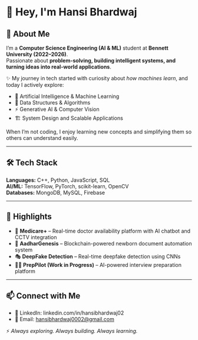 # 👋 Hey, I'm Hansi Bhardwaj  

## 🌟 About Me  
I’m a **Computer Science Engineering (AI & ML)** student at **Bennett University (2022–2026)**.  
Passionate about **problem-solving, building intelligent systems, and turning ideas into real-world applications**.  

✨ My journey in tech started with curiosity about *how machines learn*, and today I actively explore:  
- 🤖 Artificial Intelligence & Machine Learning  
- 🧩 Data Structures & Algorithms  
- ⚡ Generative AI & Computer Vision   
- 🏗️ System Design and Scalable Applications  

When I’m not coding, I enjoy learning new concepts and simplifying them so others can understand easily.  

---

## 🛠️ Tech Stack  
**Languages:** C++, Python, JavaScript, SQL  
**AI/ML:** TensorFlow, PyTorch, scikit-learn, OpenCV   
**Databases:** MongoDB, MySQL, Firebase  


---

## 🚀 Highlights  
- 🏥 **Medicare+** – Real-time doctor availability platform with AI chatbot and CCTV integration  
- 🔗 **AadharGenesis** – Blockchain-powered newborn document automation system  
- 🎭 **DeepFake Detection** – Real-time deepfake detection using CNNs  
- 🧑‍💼 **PrepPilot (Work in Progress)** – AI-powered interview preparation platform  

---

## 📫 Connect with Me    
- 💼 LinkedIn: linkedin.com/in/hansibhardwaj02 
- 📧 Email: hansibhardwaj0002@gmail.com

⚡ *Always exploring. Always building. Always learning.*  


<!--
**hansi0002/hansi0002** is a ✨ _special_ ✨ repository because its `README.md` (this file) appears on your GitHub profile.

Here are some ideas to get you started:

- 🔭 I’m currently working on ...
- 🌱 I’m currently learning ...
- 👯 I’m looking to collaborate on ...
- 🤔 I’m looking for help with ...
- 💬 Ask me about ...
- 📫 How to reach me: ...
- 😄 Pronouns: ...
- ⚡ Fun fact: ...
-->
